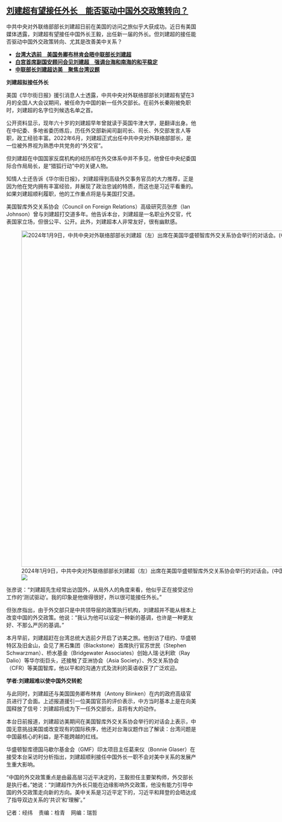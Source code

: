 <!--1706121420000-->
[刘建超有望接任外长　能否驱动中国外交政策转向？](https://www.rfa.org/mandarin/yataibaodao/zhengzhi/jw-01242024095209.html)
------

<p>中共中央对外联络部部长刘建超日前在美国的访问之旅似乎大获成功。近日有美国媒体透露，刘建超有望接任中国外长王毅，出任新一届的外长。但刘建超的接任能否驱动中国外交政策转向、尤其是改善美中关系？</p><ul><li><strong><a class="state-published" href="https://www.rfa.org/mandarin/yataibaodao/junshiwaijiao/kw-01122024140441.html">台湾大选前　美国务卿布林肯会晤中联部长刘建超</a></strong></li><li><strong><a href="https://www.rfa.org/mandarin/Xinwen/1-01112024104220.html">白宫首席副国安顾问会见刘建超　强调台海和南海的和平稳定</a></strong></li><li><strong><a href="https://www.rfa.org/mandarin/yataibaodao/junshiwaijiao/jw-01092024135738.html">中联部长刘建超访美　聚焦台湾议题</a></strong></li></ul><p><strong>刘建超拟接任外长</strong></p><p>美国《华尔街日报》援引消息人士透露，中共中央对外联络部部长刘建超有望在3月的全国人大会议期间，被任命为中国的新一任外交部长。在前外长秦刚被免职时，刘建超的名字位列候选名单之首。</p><p>公开资料显示，现年六十岁的刘建超早年曾就读于英国牛津大学，是翻译出身。他在中纪委、多地省委历练后，历任外交部新闻司副司长、司长、外交部发言人等职，政工经验丰富。2022年6月，刘建超正式出任中共中央对外联络部部长，是一位被外界视为熟悉中共党务的“外交官”。</p><p>但刘建超在中国国家反腐机构的经历却在外交体系中并不多见，他曾任中央纪委国际合作局局长，是“猎狐行动”中的关键人物。</p><p>知情人士还告诉《华尔街日报》，刘建超得到高级外交事务官员的大力推荐，正是因为他在党内拥有丰富经验，并展现了政治忠诚的特质，而这也是习近平看重的。如果刘建超顺利履职，他的工作重点将是与美国打交道。</p><p>美国智库外交关系协会（Council on Foreign Relations）高级研究员张彦（Ian Johnson）曾与刘建超打交道多年。他告诉本台，刘建超是一名职业外交官，代表国家立场，但很公平、公开。此外，刘建超本人非常友好，很有幽默感。</p><p><figure class="image-richtext image-inline captioned" style="width:1338px;"><img alt="2024年1月9日，中共中央对外联络部部长刘建超（左）出席在美国华盛顿智库外交关系协会举行的对话会。(中国驻美大使谢锋 X图片)" height="893" src="https://www.rfa.org/mandarin/yataibaodao/zhengzhi/jw-01242024095209.html/gdfsuquw8aathdn.jpg/@@images/27fe0ca1-1325-4cd8-8f45-5f148511473f.jpeg" title="GDfSUQuW8AAtHDN.jpg" width="1338"/><figcaption class="image-caption">2024年1月9日，中共中央对外联络部部长刘建超（左）出席在美国华盛顿智库外交关系协会举行的对话会。(中国驻美大使谢锋 X图片)</figcaption><small></small><div id="zoomattribute"><a data-caption="2024年1月9日，中共中央对外联络部部长刘建超（左）出席在美国华盛顿智库外交关系协会举行的对话会。(中国驻美大使谢锋 X图片)" data-fancybox="" href="https://www.rfa.org/mandarin/yataibaodao/zhengzhi/jw-01242024095209.html/gdfsuquw8aathdn.jpg" id="single_image" title="2024年1月9日，中共中央对外联络部部长刘建超（左）出席在美国华盛顿智库外交关系协会举行的对话会。(中国驻美大使谢锋 X图片)"><img src="/++plone++rfa-resources/img/icon-zoom.png"/></a></div></figure></p><p>张彦说：“刘建超先生经常出访国外，从局外人的角度来看，他似乎正在接受这份工作的‘测试驱动’。我的印象是他做得很好，所以很可能接任外长。”</p><p>但张彦指出，由于外交部只是中共领导层的政策执行机构，刘建超并不能从根本上改变中国的外交政策。他说：“我认为他可以设定一种新的基调，也许是一种更友好、不那么严厉的基调。”</p><p>本月早前，刘建超赶在台湾总统大选前夕开启了访美之旅。他到访了纽约、华盛顿特区及旧金山，会见了黑石集团（Blackstone）首席执行官苏世民（Stephen Schwarzman）、桥水基金（Bridgewater Associates）创始人瑞·达利欧（Ray Dalio）等华尔街巨头，还接触了亚洲协会（Asia Society）、外交关系协会（CFR）等美国智库，他以平和的沟通方式及流利的英语收获了广泛欢迎。</p><p><strong>学者:刘建超难以使中国外交转舵</strong></p><p>与此同时，刘建超还与美国国务卿布林肯（Antony Blinken）在内的政府高级官员进行了会面。上述报道援引一位美国官员的评价表示，中方当时基本上是在向美国释放了信号：刘建超将成为下一任外交部长，且将有大的动作。</p><p>本台日前报道，刘建超访美期间在美国智库外交关系协会举行的对话会上表示，中国无意挑战美国或改变现有的国际秩序，他还对台海议题作出了解读：台湾问题是中国最核心的利益，是不能跨越的红线。</p><p>华盛顿智库德国马歇尔基金会（GMF）印太项目主任葛来仪（Bonnie Glaser）在接受本台采访时分析指出，刘建超顺利接任中国外长一职不会对美中关系的发展产生重大影响。</p><p>“中国的外交政策重点是由最高层习近平决定的，王毅担任主要架构师，外交部长是执行者。”她说：“刘建超作为外长只能在边缘影响外交政策，他没有能力引导中国的外交政策走向新的方向。美中关系是习近平定下的，习近平和拜登的会晤达成了指导双边关系的‘共识’和‘理解’。”</p><p>记者：经纬    责编：梒青    网编：瑞哲<span></span></p>
